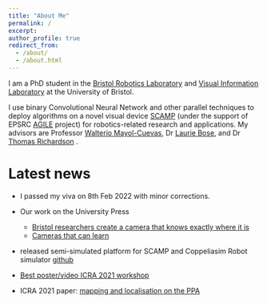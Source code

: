 ```yaml
---
title: "About Me"
permalink: /
excerpt: 
author_profile: true
redirect_from: 
  - /about/
  - /about.html
---
```

I am a PhD student in the [Bristol Robotics Laboratory](https://www.bristolroboticslab.com/) and [Visual Information Laboratory](https://vilab.blogs.bristol.ac.uk/) at the University of Bristol. 

I use binary Convolutional Neural Network and other parallel techniques to deploy algorithms on a novel visual device [SCAMP](https://personalpages.manchester.ac.uk/staff/jianing.chen/scamp5d_lib_doc_html/index.html) (under the support of EPSRC [AGILE](https://sites.google.com/view/project-agile/home) project) for robotics-related research and applications. My advisors are Professor [Walterio Mayol-Cuevas](http://people.cs.bris.ac.uk/~wmayol//), Dr [Laurie Bose](https://scholar.google.co.uk/citations?hl=en&user=HRkkhyIAAAAJ&view_op=list_works&sortby=pubdate), and Dr [Thomas Richardson](http://www.bristol.ac.uk/engineering/people/tom-s-richardson/overview.html) .

# Latest news  

* I passed my viva on 8th Feb 2022 with minor corrections.

* Our work on the University Press   
  * [Bristol researchers create a camera that knows exactly where it is](http://www.bristol.ac.uk/news/2021/june/camera-maps-where-it--s.html)   
  * [Cameras that can learn](https://www.bristol.ac.uk/news/2020/october/scamp.html)

* released semi-simulated platform for SCAMP and Coppeliasim Robot simulator [github](https://github.com/yananliusdu/scamp5d_interface)  

* [Best poster/video ICRA 2021 workshop](https://sites.google.com/view/onsvp-icra-2021-workshop/home#h.s7iav5hwmnnn)  

* ICRA 2021 paper: [mapping and localisation on the PPA](https://www.researchgate.net/profile/Yanan-Liu-30/publication/350187131_Weighted_Node_Mapping_and_Localisation_on_a_Pixel_Processor_Array/links/6054d443299bf17367550a00/Weighted-Node-Mapping-and-Localisation-on-a-Pixel-Processor-Array.pdf)
